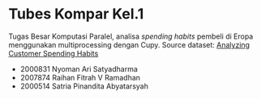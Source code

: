 # Tubes Kompar Kel.1
Tugas Besar Komputasi Paralel, analisa _spending habits_ pembeli di Eropa menggunakan multiprocessing dengan Cupy.
Source dataset: [Analyzing Customer Spending Habits](https://www.kaggle.com/datasets/thedevastator/analyzing-customer-spending-habits-to-improve-sa/data)

- 2000831 Nyoman Ari Satyadharma
- 2007874 Raihan Fitrah V Ramadhan
- 2000514 Satria Pinandita Abyatarsyah
